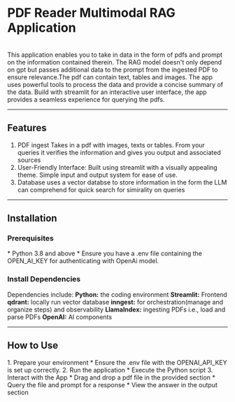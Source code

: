 <h1> PDF Reader Multimodal RAG Application </h1>

<br>
<div>
This application enables you to take in data in the form of pdfs and prompt on the information contained therein. The RAG model doesn't only depend on gpt but passes additional data to the prompt from the ingested PDF to ensure relevance.The pdf can contain text, tables and images. The app uses powerful tools to process the data and provide a concise summary of the data.
Build with streamlit for an interactive user interface, the app provides a seamless experience for querying the pdfs. 
</div>
<hr>

<h2> Features </h2>

1. PDF ingest
   Takes in a pdf with images, texts or tables.
   From your queries it verifies the information and gives you output and associated sources
2. User-Friendly Interface:
   Built using streamlit with a visually appealing theme.
   Simple input and output system for ease of use.
3. Database
   uses a vector databse to store information in the form the LLM can comprehend for quick search for simirality on queries 
<hr>

<h2>Installation </h2>
<h3>Prerequisites</h3> 
* Python 3.8 and above
* Ensure you have a .env file containing the OPEN_AI_KEY for authenticating with OpenAi model.

<h3>Install Dependencies</h3> 

Dependencies include:
**Python:** the coding environment
__Streamlit:__ Frontend
**qdrant:** locally run vector database
**inngest:** for orchestration(manage and organize steps) and observability
**LlamaIndex:** ingesting PDFs i.e., load and parse PDFs
**OpenAI:** AI components

<hr>

<h2>How to Use</h2>
1. Prepare your environment
   * Ensure the .env file with the OPENAI_API_KEY is set up correctly.
2. Run the application
   * Execute the Python script
3. Interact with the App
   * Drag and drop a pdf file in the provided section
   * Query the file and prompt for a response
   * View the answer in the output section


